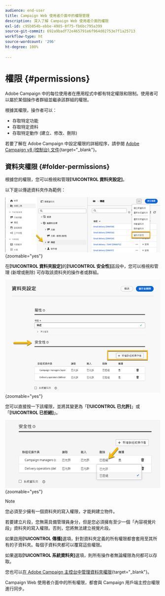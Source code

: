 ```yaml
---
audience: end-user
title: Campaign Web 使用者介面中的權限管理
description: 深入了解 Campaign Web 使用者介面的權限
exl-id: c95b854b-ebbe-4985-8f75-fb6bc795a399
source-git-commit: 692a9badf72e465791e6f964d02753e7f1a25713
workflow-type: ht
source-wordcount: '296'
ht-degree: 100%

---
```


# 權限 {#permissions}

Adobe Campaign 中的每位使用者在應用程式中都有特定權限和限制。使用者可以屬於某個操作者群組並繼承該群組的權限。

根據其權限，操作者可以：

* 存取特定功能
* 存取特定資料
* 存取特定動作 (建立、修改、刪除)

若要了解在 Adobe Campaign 中設定權限的詳細程序，請參閱 [Adobe Campaign v8 (控制台) 文件](https://experienceleague.adobe.com/zh-hant/docs/campaign/campaign-v8/admin/permissions/gs-permissions){target="_blank"}。

## 資料夾權限 {#folder-permissions}

根據您的權限，您可以檢視和管理&#x200B;**[!UICONTROL 資料夾設定]**。

以下是以傳遞資料夾作為範例：

![Adobe Campaign 中的資料夾設定範例](assets/folder_settings.png){zoomable="yes"}

在&#x200B;**[!UICONTROL 資料夾設定]**&#x200B;的&#x200B;**[!UICONTROL 安全性]**&#x200B;區段中，您可以檢視和管理 (新增或刪除) 可存取該資料夾的操作者或群組。

![Adobe Campaign 中的資料夾安全性設定範例](assets/folder_security.png){zoomable="yes"}

您可以直接按一下該權限，並將其變更為「**[!UICONTROL 已允許]**」或「**[!UICONTROL 已拒絕]**」。

![資料夾安全性設定中拒絕權限的範例](assets/folder_security_denied.png){zoomable="yes"}

>[!NOTE]
>
>您必須至少擁有一個資料夾的寫入權限，才能夠建立物件。
>
>若要建立片段，您無需具備管理員身分，但是您必須擁有至少一個「內容視覺片段」資料夾的寫入權限。否則，您將無法建立視覺片段。

如果啟用&#x200B;**[!UICONTROL 傳播]**&#x200B;選項，針對資料夾定義的所有權限都會套用至其所有的子資料夾。每個子資料夾都可以覆寫這些權限。

如果選取&#x200B;**[!UICONTROL 系統資料夾]**&#x200B;選項，則所有操作者無論權限為何都可以存取。

您也可以[在 Adobe Campaign 主控台中管理資料夾權限](https://experienceleague.adobe.com/zh-hant/docs/campaign/campaign-v8/admin/permissions/folder-permissions){target="_blank"}。

Campaign Web 使用者介面中的所有權限，都會與 Campaign 用戶端主控台權限進行同步。